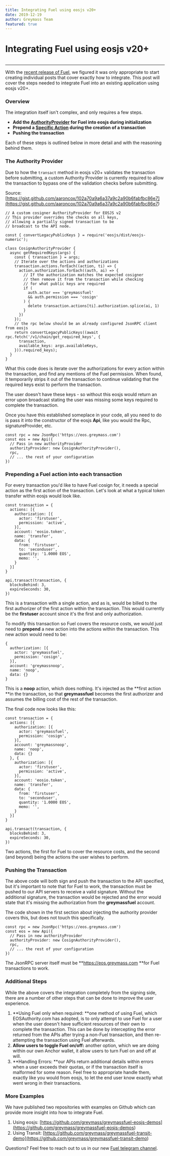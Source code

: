 ```yaml
---
title: Integrating Fuel using eosjs v20+
date: 2019-12-19
author: Greymass Team
featured: true
---
```

# Integrating Fuel using eosjs v20+

<figure><img src="https://i.imgur.com/wQFuoY5.png" alt=""></figure>

---

With the [recent release of Fuel](<https://decentium.org/teamgreymass/greymass-fue1>), we figured it was only appropriate to start creating individual posts that cover exactly how to integrate. This post will cover the steps needed to integrate Fuel into an existing application using eosjs v20+.

### Overview

The integration itself isn't complex, and only requires a few steps.

- **Add the **[AuthorityProvider](<https://gist.github.com/aaroncox/102a70a9a6a37a9c2a90b6fabfbc86e7>)** for Fuel into eosjs during initialization**
- **Prepend a **[Specific Action](<https://gist.github.com/aaroncox/59c93b4014ae1afb39890660a02fe777>)** during the creation of a transaction**
- **Pushing the transaction**

<!-- -->

Each of these steps is outlined below in more detail and with the reasoning behind them.

### The Authority Provider

Due to how the `transact` method in eosjs v20+ validates the transaction before submitting, a custom Authority Provider is currently required to allow the transaction to bypass one of the validation checks before submitting.

Source: [https://gist.github.com/aaroncox/102a70a9a6a37a9c2a90b6fabfbc86e7](<https://gist.github.com/aaroncox/102a70a9a6a37a9c2a90b6fabfbc86e7>)

```
// A custom cosigner AuthorityProvider for EOSJS v2
// This provider overrides the checks on all keys,
// allowing a partially signed transaction to be
// broadcast to the API node.

const { convertLegacyPublicKeys } = require('eosjs/dist/eosjs-numeric');

class CosignAuthorityProvider {
  async getRequiredKeys(args) {
    const { transaction } = args;
    // Iterate over the actions and authorizations
    transaction.actions.forEach((action, ti) => {
      action.authorization.forEach((auth, ai) => {
        // If the authorization matches the expected cosigner
        // then remove it from the transaction while checking
        // for what public keys are required
        if (
          auth.actor === 'greymassfuel'
          && auth.permission === 'cosign'
        ) {
          delete transaction.actions[ti].authorization.splice(ai, 1)
        }
      })
    });
    // the rpc below should be an already configured JsonRPC client from eosjs
    return convertLegacyPublicKeys((await rpc.fetch('/v1/chain/get_required_keys', {
      transaction,
      available_keys: args.availableKeys,
    })).required_keys);
  }
}
```

What this code does is iterate over the authorizations for every action within the transaction, and find any mentions of the Fuel permission. When found, it temporarily strips it out of the transaction to continue validating that the required keys exist to perform the transaction.

The user doesn't have these keys - so without this eosjs would return an error upon broadcast stating the user was missing some keys required to complete the transaction.

Once you have this established someplace in your code, all you need to do is pass it into the constructor of the eosjs **Api**, like you would the Rpc, signatureProvider, etc.

```
const rpc = new JsonRpc('https://eos.greymass.com')
const eos = new Api({
  // Pass in new authorityProvider
  authorityProvider: new CosignAuthorityProvider(),
  rpc,
  // ... the rest of your configuration
})
```

### Prepending a Fuel action into each transaction

For every transaction you'd like to have Fuel cosign for, it needs a special action as the first action of the transaction. Let's look at what a typical token transfer within eosjs would look like.

```
const transaction = {
  actions: [{
    authorization: [{
      actor: 'firstuser',
      permission: 'active',
    }],
    account: 'eosio.token',
    name: 'transfer',
    data: {
      from: 'firstuser',
      to: 'seconduser',
      quantity: '1.0000 EOS',
      memo: '',
    }
  }]
}

api.transact(transaction, {
  blocksBehind: 3,
  expireSeconds: 30,
})
```

This is a transaction with a single action, and as is, would be billed to the first authorizer of the first action within the transaction. This would currently be the **firstuser** account since it's the first and only authorization.

To modify this transaction so Fuel covers the resource costs, we would just need to **prepend** a new action into the actions within the transaction. This new action would need to be:

```
{
  authorization: [{
    actor: 'greymassfuel',
    permission: 'cosign',
  }],
  account: 'greymassnoop',
  name: 'noop',
  data: {}  
}
```

This is a **noop** action, which does nothing. It's injected as the **first action **in the transaction, so that **greymassfuel** becomes the first authorizer and assumes the billing cost of the rest of the transaction.

The final code now looks like this:

```
const transaction = {
  actions: [{
    authorization: [{
      actor: 'greymassfuel',
      permission: 'cosign',
    }],
    account: 'greymassnoop',
    name: 'noop',
    data: {}  
  }, {
    authorization: [{
      actor: 'firstuser',
      permission: 'active',
    }],
    account: 'eosio.token',
    name: 'transfer',
    data: {
      from: 'firstuser',
      to: 'seconduser',
      quantity: '1.0000 EOS',
      memo: '',
    }
  }]
}

api.transact(transaction, {
  blocksBehind: 3,
  expireSeconds: 30,
})
```

Two actions, the first for Fuel to cover the resource costs, and the second (and beyond) being the actions the user wishes to perform.

### Pushing the Transaction

The above code will both sign and push the transaction to the API specified, but it's important to note that for Fuel to work, the transaction must be pushed to our API servers to receive a valid signature. Without the additional signature, the transaction would be rejected and the error would state that it's missing the authorization from the **greymassfuel** account.

The code shown in the first section about injecting the authority provider covers this, but does not touch this specifically.

```
const rpc = new JsonRpc('https://eos.greymass.com')
const eos = new Api({
  // Pass in new authorityProvider
  authorityProvider: new CosignAuthorityProvider(),
  rpc,
  // ... the rest of your configuration
})
```

The JsonRPC server itself must be **https://eos.greymass.com **for Fuel transactions to work.

### Additional Steps

While the above covers the integration completely from the signing side, there are a number of other steps that can be done to improve the user experience.

1. **Using Fuel only when required: **one method of using Fuel, which EOSAuthority.com has adopted, is to only attempt to use Fuel for a user when the user doesn't have sufficient resources of their own to complete the transaction. This can be done by intercepting the error returned from the APIs after trying a non-Fuel transaction, and then re-attempting the transaction using Fuel afterwards.
2. **Allow users to toggle Fuel on/off:** another option, which we are doing within our own Anchor wallet, it allow users to turn Fuel on and off at will.
3. **Handling Errors: **our APIs return additional details within errors when a user exceeds their quotas, or if the transaction itself is malformed for some reason. Feel free to appropriate handle them, exactly like you would from eosjs, to let the end user know exactly what went wrong in their transactions.

<!-- -->

### More Examples

We have published two repositories with examples on Github which can provide more insight into how to integrate Fuel.

1. Using eosjs: [https://github.com/greymass/greymassfuel-eosjs-demos](<https://github.com/greymass/greymassfuel-eosjs-demos>)
2. Using Transit: [https://github.com/greymass/greymassfuel-transit-demo](<https://github.com/greymass/greymassfuel-transit-demo>)

<!-- -->

Questions? Feel free to reach out to us in our new [Fuel telegram channel](<https://t.me/greymassfuel>).

